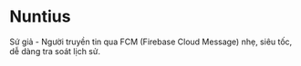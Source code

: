 # Nuntius
Sứ giả - Người truyền tin qua FCM (Firebase Cloud Message) nhẹ, siêu tốc, dễ dàng tra soát lịch sử.
